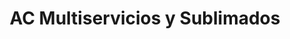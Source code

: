 ---
title: "AC Multiservicios y Sublimados"
url: /nuevo-chimbote/ac-multiservicios-y-sublimados/
shop: Lebensmittel
---